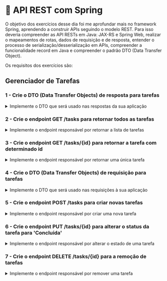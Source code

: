 # :pencil: API REST com Spring

O objetivo dos exercícios desse dia foi me aprofundar mais no framework Spring, aprendendo a construir APIs seguindo o modelo REST. Para isso deveria compreender as API RESTs em Java: JAX-RS e Spring Web, realizar o mapeamentos de rotas, dados de requisição e de resposta, entender o processo de serialização/desserialização em APIs, compreender a funcionalidade record em Java e compreender o padrão DTO (Data Transfer Object).

Os requisitos dos exercícios são:

## Gerenciador de Tarefas

### 1 - Crie o DTO (Data Transfer Objects) de resposta para tarefas

<details>
  <summary>Implemente o DTO que será usado nas respostas da sua aplicação</summary><br />

O DTO deve seguir os seguinte critérios:

- Ser nomeado `TaskDto`.
- Deve ser implementado usando `record`.
- Ser localizado no package `com.betrybe.taskmanager.dto`.
- Possuir os seguintes campos:

  - `id` do tipo `String`
  - `title` do tipo `String`
  - `description` do tipo `String`
  - `ownerName` do tipo `String`
  - `isComplete` do tipo `Boolean`

  _Dica: Utilize `record` para implementar seu DTO_

</details>

### 2 - Crie o endpoint GET /tasks para retornar todos as tarefas

<details>
  <summary>Implemente o endpoint responsável por retornar a lista de tarefas</summary><br />

O endpoint deve seguir os seguintes critérios:

- A aplicação possui a componente Spring `FakeTaskDatabase` que implementa a interface `TaskDatabaseInterface` e deve ser utilizada para a camada de acesso ao banco de dados.
- Ao receber uma requisição no endpoint `GET /tasks` deve retornar a lista de tarefas retornadas pela `FakeTaskDatabase` devidamente serializadas para o `TaskDto` criado no requisito anterior.
- Utilize a arquitetura em camadas.

</details>

### 3 - Crie o endpoint GET /tasks/{id} para retornar a tarefa com determinado id

<details>
  <summary>Implemente o endpoint responsável por retornar uma única tarefa</summary><br />

O endpoint deve seguir os seguintes critérios:

- Assim como no requisito anterior, a componente Spring `FakeTaskDatabase` deve ser utilizada.
- Ao receber uma requisição no endpoint `GET /tasks/{id}` com id existente na `FakeTaskDatabase`, deve retornar a tarefa com aquele id devidamente serializada para o `TaskDto` criado no requisito 1.
- Ao receber uma requisição para um id inexistente na `FakeTaskDatabase`, deve retornar status `404`.

</details>

### 4 - Crie o DTO (Data Transfer Objects) de requisição para tarefas

<details>
  <summary>Implemente o DTO que será usado nas requisições à sua aplicação</summary><br />

Esse DTO será utilizado por requisições do verbo `POST` para a criação de novas tarefas, ele deve seguir os seguinte critérios:

- Ser nomeado `TaskCreationDto`.
- Deve ser implementado usando `record`.
- Ser localizado no package `com.betrybe.taskmanager.dto`.
- Possuir os seguintes campos:
  - `title` do tipo `String`
  - `description` do tipo `String`
  - `ownerName` do tipo `String`

_Dica: Utilize `record` para implementar seu DTO_

</details>

### 5 - Crie o endpoint POST /tasks para criar novas tarefas

<details>
  <summary>Implemente o endpoint responsável por criar uma nova tarefa</summary><br />

O endpoint deve seguir os seguintes critérios:

- Assim como nos requisitos anteriores, a componente Spring `FakeTaskDatabase` deve ser utilizada.
- Ao receber uma requisição no endpoint `POST /tasks` com o `TaskCreationDto` do requisito anterior, deve retornar:
  - status `201`.
  - o `id` da nova tarefa como `body` da resposta.

</details>

### 6 - Crie o endpoint PUT /tasks/{id} para alterar o status da tarefa para 'Concluída'

<details>
  <summary>Implemente o endpoint responsável por alterar o estado de uma tarefa</summary><br />

O campo `isComplete` da `TaskModel` é um `Boolean` que representa se a tarefa está em 'Andamento' ou se foi 'Concluída', utilize dessa informação para completar esse requisito.

O endpoint deve seguir os seguinte critérios:

- Assim como nos requisitos anteriores, a componente Spring `FakeTaskDatabase` deve ser utilizada.
- Ao receber uma requisição no endpoint `PUT /tasks/{id}`, deve:
  - retornar status `204`.
  - Deve alterar no banco de dados o status da tarefa para 'Concluída', de modo que uma subsequente requisição `GET /tasks/{id}` retorne os dados da tarefa como concluída.

</details>

### 7 - Crie o endpoint DELETE /tasks/{id} para a remoção de tarefas

<details>
  <summary>Implemente o endpoint responsável por remover uma tarefa</summary><br />

O endpoint deve seguir os seguintes critérios:

- Assim como nos requisitos anteriores, a componente Spring `FakeTaskDatabase` deve ser utilizada.
- Ao receber uma requisição no endpoint `REMOVE /tasks/{id}` deve retornar status `204`.
- Deve remover a tarefa do banco de dados, de modo que uma subsequente requisição `GET /tasks/{id}` retorne status `404`.

</details>
